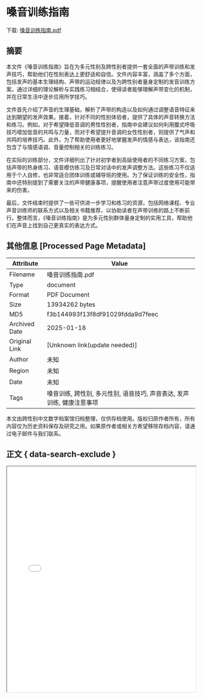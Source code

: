 # 嗓音训练指南

<!-- tcd_download_link -->
下载: [嗓音训练指南.pdf](嗓音训练指南.pdf)
<!-- tcd_download_link_end -->

## 摘要

<!-- tcd_abstract -->
本文件《嗓音训练指南》旨在为多元性别及跨性别者提供一套全面的声带训练和发声技巧，帮助他们在性别表达上更舒适和自信。文件内容丰富，涵盖了多个方面，包括发声的基本生理结构、声带的运动规律以及为跨性别者量身定制的发音训练方案。通过详细的理论解析与实践练习相结合，使得读者能够理解声带变化的机制，并在日常生活中逐步应用所学技巧。

文件首先介绍了声音的生理基础，解析了声带的构造以及如何通过调整语音特征来达到期望的发声效果。接着，针对不同的性别体验者，提供了具体的声音转换方法和练习。例如，对于希望降低音调的男性性别者，指南中会建议如何利用腹式呼吸技巧增加低音的共鸣与力量，而对于希望提升音调的女性性别者，则提供了气声和共鸣的培养技巧。此外，为了帮助使用者更好地掌握发声的情感与表达，该指南还包含了与情感语调、音量控制相关的训练练习。

在实际的训练部分，文件详细列出了针对初学者到高级使用者的不同练习方案，包括声带的热身练习、语音模仿练习及日常对话中的发声调整方法。这些练习不仅适用于个人自修，也非常适合团体训练或辅导班的使用。为了保证训练的安全性，指南中还特别提到了需要关注的声带健康事项，提醒使用者注意声带过度使用可能带来的伤害。

最后，文件结束时提供了一些可供进一步学习和练习的资源，包括网络课程、专业声音训练师的联系方式以及相关书籍推荐，以协助读者在声带训练的路上不断前行。整体而言，《嗓音训练指南》是为多元性别群体量身定制的实用工具，帮助他们在声音上找到自己更真实的表达方式。

<!-- tcd_abstract_end -->

## 其他信息 [Processed Page Metadata]

| Attribute       | Value                                  |
|-----------------|----------------------------------------|
| Filename        | 嗓音训练指南.pdf                             |
| Type            | document                                 |
| Format          | PDF Document                               |
| Size            | 13934262 bytes                           |
| MD5             | f3b144993f13f8df91029fdda9d7feec                                  |
| Archived Date   | 2025-01-18                             |
| Original Link   | [Unknown link(update needed)]                         |
| Author          | 未知                               |
| Region          | 未知                               |
| Date            | 未知                                 |
| Tags            | 嗓音训练, 跨性别, 多元性别, 语音技巧, 声音表达, 发声训练, 健康注意事项                                 |

本文由跨性别中文数字档案馆归档整理，仅供存档使用。版权归原作者所有，所有内容仅为历史资料保存及研究之用。如果原作者或相关方希望移除存档内容，请通过电子邮件与我们联系。

## 正文 { data-search-exclude }

<!-- tcd_main_text -->
<iframe src="../嗓音训练指南.pdf" width="100%" height="600px">
    <p>无法显示PDF，请下载查看。</p>
</iframe>
<!-- tcd_main_text_end -->

